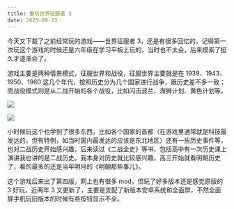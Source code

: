 ```yaml
---
title: 重玩世界征服者 3
date: 2023-09-23
---
```


今天又下载了之前经常玩的游戏——世界征服者 3，还是有很多回忆的，记得第一次玩这个游戏的时候还是六年级在学习平板上玩的，当时也不太会，后来摸索了挺久才逐渐会了。

<!--more-->

游戏主要是两种情景模式，征服世界和战役，征服世界主要就是在 1939、1943、1950、1960 这几个年代，按照历史分为几个国家进行战争，跟历史差不多一致；而战役模式则是从二战开始的各个战役，比如闪击波兰、海狮计划、黄色计划等。

![](https://images.yuanj.top/blog/20230927130047.png)

![](https://images.yuanj.top/blog/20230927130020.png)

小时候玩这个也学到了很多东西，比如各个国家的首都（在游戏里通常就是科技最发达的，但有特例，如当时国内最发达的应该是东北地区）还有一些历史事件等，也对二战历史开始感兴趣，后来读过《二战全史》等书，包括高中有一次历史课上演讲我也讲的是二战历史。我本身对历史就比较感兴趣，高三开始就看明朝历史了，看的最多的还是当年明月的《明朝那些事儿》。

这个游戏后来出了第四版，网上也有很多 mod，但玩了好多版本还是感觉原版的 3 好玩，近两年 3 又更新了，主要是支配了新版本安卓系统和全面屏，不然全面屏手机玩旧版本的时候有些按钮显示不全。
